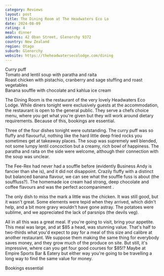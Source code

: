 ```yaml
---
category: Reviews
layout: post
title: The Dining Room at The Headwaters Eco Lo
date: 2024-08-09
rating: 4
meal: dinner
address: 42 Oban Street, Glenorchy 9372
country: New Zealand
region: Otago
suburb: Glenorchy
website: https://theheadwatersecolodge.com/dining
---
```

Curry puff  
Tomato and lentil soup with paratha and raita  
Roast chicken with pistachio, cranberry and sage stuffing and roast vegetables  
Banana souffle with chocolate and kahlua ice cream  

The Dining Room is the restaurant of the very lovely Headwaters Eco Lodge. While diners tonight were exclusively guests at the accommodation, the restaurant is open to the general public. They serve a chefs choice menu, where you get what you're given but they will work around dietary requirements. Because of this, bookings are essential. 

Three of the four dishes tonight were outstanding. The curry puff was so fluffy and flavourful, nothing like the hard little deep fried rocks you sometimes get at takeaway places. The soup was supremely well blended, not some lumpy lentil concoction but a creamy, rich bowl of happiness. The paratha and raita on the side were welcome, although their connection with the soup was unclear. 

The Fee-Rex had never had a souffle before (evidently Business Andy is fancier than she is), and it did not disappoint. Crazily fluffy with a distinct but balanced banana flavour, we can see what the souffle fuss is about (the souffluss?). The homemade ice cream had strong, deep chocolate and coffee flavours and was the perfect accompaniment . 

The only dish to miss the mark a little was the chicken. It was still good, but it wasn't great. Some elements were tepid when they arrived, which didn't help, and a bit more gravy wouldn't have gone astray. The potatoes were sublime, and we appreciated the lack of parsnips (the devils veg). 

All in all this was a great meal. If you're going to visit, bring your appetite. This meal was large, and at $85 a head, was stunning value. That's half to two-thirds what you'd expect to pay for a meal of this size and calibre at another restaurant. We suppose them making the same thing for everybody saves money, and they grow much of the produce on site. But still, it's impressive, where can you get four good courses for $85!? Maybe at Empire Sports Bar & Eatery but either way you're going to be travelling a long way to find the same value for money.

Bookings essential 
